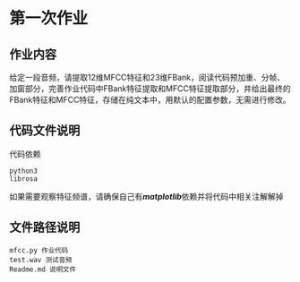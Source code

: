 # 第一次作业
## 作业内容
给定一段音频，请提取12维MFCC特征和23维FBank，阅读代码预加重、分帧、加窗部分，完善作业代码中FBank特征提取和MFCC特征提取部分，并给出最终的FBank特征和MFCC特征，存储在纯文本中，用默认的配置参数，无需进行修改。
## 代码文件说明
代码依赖

    python3
    librosa
如果需要观察特征频谱，请确保自己有***matplotlib***依赖并将代码中相关注解解掉
## 文件路径说明
    mfcc.py 作业代码
    test.wav 测试音频
    Readme.md 说明文件
